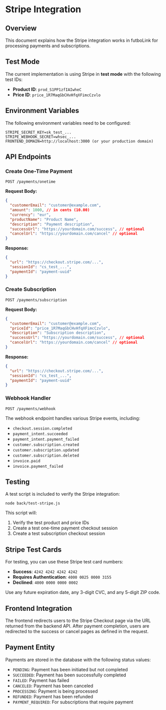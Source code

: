 # Stripe Integration

## Overview

This document explains how the Stripe integration works in futboLink for processing payments and subscriptions.

## Test Mode

The current implementation is using Stripe in **test mode** with the following test IDs:

- **Product ID**: `prod_S1PP1zfIAIwheC`
- **Price ID**: `price_1R7MaqGbCHvHfqXFimcCzvlo`

## Environment Variables

The following environment variables need to be configured:

```
STRIPE_SECRET_KEY=sk_test_...
STRIPE_WEBHOOK_SECRET=whsec_...
FRONTEND_DOMAIN=http://localhost:3000 (or your production domain)
```

## API Endpoints

### Create One-Time Payment

```
POST /payments/onetime
```

**Request Body:**
```json
{
  "customerEmail": "customer@example.com",
  "amount": 1000, // in cents (10.00)
  "currency": "eur",
  "productName": "Product Name",
  "description": "Payment description",
  "successUrl": "https://yourdomain.com/success", // optional
  "cancelUrl": "https://yourdomain.com/cancel" // optional
}
```

**Response:**
```json
{
  "url": "https://checkout.stripe.com/...",
  "sessionId": "cs_test_...",
  "paymentId": "payment-uuid"
}
```

### Create Subscription

```
POST /payments/subscription
```

**Request Body:**
```json
{
  "customerEmail": "customer@example.com",
  "priceId": "price_1R7MaqGbCHvHfqXFimcCzvlo",
  "description": "Subscription description",
  "successUrl": "https://yourdomain.com/success", // optional
  "cancelUrl": "https://yourdomain.com/cancel" // optional
}
```

**Response:**
```json
{
  "url": "https://checkout.stripe.com/...",
  "sessionId": "cs_test_...",
  "paymentId": "payment-uuid"
}
```

### Webhook Handler

```
POST /payments/webhook
```

The webhook endpoint handles various Stripe events, including:

- `checkout.session.completed`
- `payment_intent.succeeded`
- `payment_intent.payment_failed`
- `customer.subscription.created`
- `customer.subscription.updated`
- `customer.subscription.deleted`
- `invoice.paid`
- `invoice.payment_failed`

## Testing

A test script is included to verify the Stripe integration:

```
node back/test-stripe.js
```

This script will:
1. Verify the test product and price IDs
2. Create a test one-time payment checkout session
3. Create a test subscription checkout session

## Stripe Test Cards

For testing, you can use these Stripe test card numbers:

- **Success**: `4242 4242 4242 4242`
- **Requires Authentication**: `4000 0025 0000 3155`
- **Declined**: `4000 0000 0000 0002`

Use any future expiration date, any 3-digit CVC, and any 5-digit ZIP code.

## Frontend Integration

The frontend redirects users to the Stripe Checkout page via the URL returned from the backend API. After payment completion, users are redirected to the success or cancel pages as defined in the request.

## Payment Entity

Payments are stored in the database with the following status values:

- `PENDING`: Payment has been initiated but not completed
- `SUCCEEDED`: Payment has been successfully completed
- `FAILED`: Payment has failed
- `CANCELED`: Payment has been canceled
- `PROCESSING`: Payment is being processed
- `REFUNDED`: Payment has been refunded
- `PAYMENT_REQUIRED`: For subscriptions that require payment 